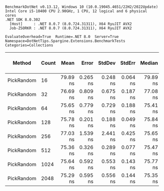 ```

BenchmarkDotNet v0.13.12, Windows 10 (10.0.19045.4651/22H2/2022Update)
Intel Core i5-10400 CPU 2.90GHz, 1 CPU, 12 logical and 6 physical cores
.NET SDK 8.0.302
  [Host]     : .NET 8.0.7 (8.0.724.31311), X64 RyuJIT AVX2
  Job-ZSORKR : .NET 8.0.7 (8.0.724.31311), X64 RyuJIT AVX2

EvaluateOverhead=True  Runtime=.NET 8.0  Server=True  
Namespace=DotNetTips.Spargine.Extensions.BenchmarkTests  Categories=Collections  

```
| Method     | Count | Mean     | Error    | StdDev   | StdErr   | Median   | Min      | Q1       | Q3       | Max      | Op/s         | CI99.9% Margin | Iterations | Kurtosis | MValue | Skewness | Rank | LogicalGroup | Baseline | Exceptions | Completed Work Items | Lock Contentions | Code Size | Allocated |
|----------- |------ |---------:|---------:|---------:|---------:|---------:|---------:|---------:|---------:|---------:|-------------:|---------------:|-----------:|---------:|-------:|---------:|-----:|------------- |--------- |-----------:|---------------------:|-----------------:|----------:|----------:|
| PickRandom | 16    | 79.89 ns | 0.265 ns | 0.248 ns | 0.064 ns | 79.89 ns | 79.57 ns | 79.69 ns | 80.02 ns | 80.49 ns | 12,517,838.9 |      0.2652 ns |      15.00 |    2.936 |  2.000 |   0.6117 |    2 | *            | No       |          - |                    - |                - |     561 B |         - |
| PickRandom | 32    | 76.69 ns | 0.809 ns | 0.675 ns | 0.187 ns | 77.08 ns | 75.70 ns | 75.88 ns | 77.23 ns | 77.33 ns | 13,039,922.5 |      0.8085 ns |      13.00 |    1.212 |  2.000 |  -0.4549 |    1 | *            | No       |          - |                    - |                - |     561 B |         - |
| PickRandom | 64    | 75.65 ns | 0.779 ns | 0.729 ns | 0.188 ns | 75.41 ns | 74.69 ns | 74.99 ns | 76.30 ns | 76.59 ns | 13,219,237.9 |      0.7789 ns |      15.00 |    1.224 |  2.000 |   0.0235 |    1 | *            | No       |          - |                    - |                - |     561 B |         - |
| PickRandom | 128   | 75.78 ns | 0.201 ns | 0.188 ns | 0.049 ns | 75.84 ns | 75.40 ns | 75.64 ns | 75.92 ns | 76.02 ns | 13,196,789.7 |      0.2011 ns |      15.00 |    1.863 |  2.000 |  -0.4335 |    1 | *            | No       |          - |                    - |                - |     561 B |         - |
| PickRandom | 256   | 77.03 ns | 1.539 ns | 2.441 ns | 0.425 ns | 75.65 ns | 74.21 ns | 75.53 ns | 79.27 ns | 82.78 ns | 12,981,248.6 |      1.5391 ns |      33.00 |    2.152 |  2.870 |   0.9024 |    1 | *            | No       |          - |                    - |                - |     561 B |         - |
| PickRandom | 512   | 75.36 ns | 0.326 ns | 0.289 ns | 0.077 ns | 75.47 ns | 74.50 ns | 75.34 ns | 75.50 ns | 75.60 ns | 13,269,525.4 |      0.3260 ns |      14.00 |    5.725 |  2.000 |  -1.8558 |    1 | *            | No       |          - |                    - |                - |     561 B |         - |
| PickRandom | 1024  | 75.64 ns | 0.592 ns | 0.553 ns | 0.143 ns | 75.77 ns | 74.38 ns | 75.51 ns | 75.97 ns | 76.24 ns | 13,220,421.5 |      0.5916 ns |      15.00 |    3.588 |  2.000 |  -1.3282 |    1 | *            | No       |          - |                    - |                - |     561 B |         - |
| PickRandom | 2048  | 75.29 ns | 0.595 ns | 0.556 ns | 0.144 ns | 75.35 ns | 73.94 ns | 75.17 ns | 75.69 ns | 75.78 ns | 13,281,726.5 |      0.5948 ns |      15.00 |    3.497 |  2.000 |  -1.2647 |    1 | *            | No       |          - |                    - |                - |     561 B |         - |
